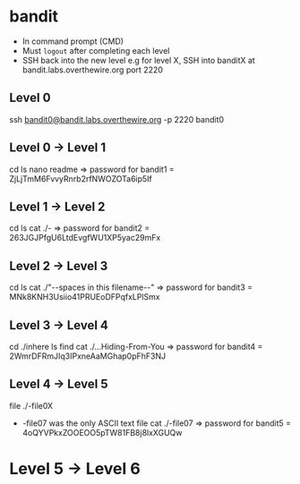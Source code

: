 # bandit 

- In command prompt (CMD)
- Must ```logout``` after completing each level
- SSH back into the new level e.g for level X, SSH into banditX at bandit.labs.overthewire.org port 2220

## Level 0 
ssh bandit0@bandit.labs.overthewire.org -p 2220 
bandit0

## Level 0 -> Level 1
cd 
ls 
nano readme
=> password for bandit1 = ZjLjTmM6FvvyRnrb2rfNWOZOTa6ip5If 

## Level 1 -> Level 2
cd 
ls 
cat ./-
=> password for bandit2 = 263JGJPfgU6LtdEvgfWU1XP5yac29mFx 

## Level 2 -> Level 3
cd 
ls
cat ./"--spaces in this filename--" 
=> password for bandit3 = MNk8KNH3Usiio41PRUEoDFPqfxLPlSmx 

## Level 3 -> Level 4
cd ./inhere 
ls 
find 
cat ./...Hiding-From-You 
=> password for bandit4 = 2WmrDFRmJIq3IPxneAaMGhap0pFhF3NJ 

## Level 4 -> Level 5 
file ./-file0X 
- -file07 was the only ASCII text file 
cat ./-file07
=> password for bandit5 = 4oQYVPkxZOOEOO5pTW81FB8j8lxXGUQw

# Level 5 -> Level 6

